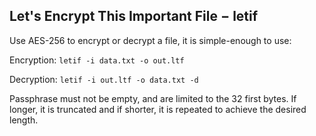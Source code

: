 ## Let's Encrypt This Important File − letif ##

Use AES-256 to encrypt or decrypt a file, it is simple-enough to use:

Encryption:
`
letif -i data.txt -o out.ltf
`

Decryption: 
`
letif -i out.ltf -o data.txt -d
`

Passphrase must not be empty, and are limited to the 32 first bytes.
If longer, it is truncated and if shorter, it is repeated to achieve the desired length.

